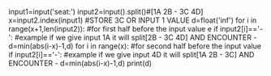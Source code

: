 input1=input('seat:')
input2=input().split()#[1A 2B - 3C 4D]
x=input2.index(input1) #STORE 3C OR INPUT 1 VALUE
d=float('inf')
for i in range(x+1,len(input2)): #for first half before the input value e
    if input2[i]=='-':   #example if we give input 1A it will split[2B - 3C 4D] AND ENCOUNTER -        
        d=min(abs(i-x)-1,d)
for i in range(x):   #for second half before the input value
    if input2[i]=='-':  #example if we give input 4D it will split[1A 2B - 3C] AND ENCOUNTER - 
        d=min(abs(i-x)-1,d)
print(d)
